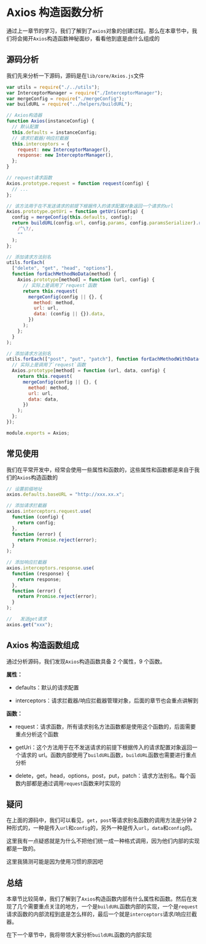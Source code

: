 # Axios 构造函数分析

通过上一章节的学习，我们了解到了`axios`对象的创建过程。那么在本章节中，我们将会揭开`Axios`构造函数神秘面纱，看看他到底是由什么组成的

## 源码分析

我们先来分析一下源码，源码是在`lib/core/Axios.js`文件

```javascript
var utils = require("./../utils");
var InterceptorManager = require("./InterceptorManager");
var mergeConfig = require("./mergeConfig");
var buildURL = require("../helpers/buildURL");

// Axios构造器
function Axios(instanceConfig) {
  // 默认配置
  this.defaults = instanceConfig;
  // 请求拦截器/响应拦截器
  this.interceptors = {
    request: new InterceptorManager(),
    response: new InterceptorManager(),
  };
}

// request请求函数
Axios.prototype.request = function request(config) {
  // ...
};

// 该方法用于在不发送请求的前提下根据传入的请求配置对象返回一个请求的url
Axios.prototype.getUri = function getUri(config) {
  config = mergeConfig(this.defaults, config);
  return buildURL(config.url, config.params, config.paramsSerializer).replace(
    /^\?/,
    ""
  );
};

// 添加请求方法别名
utils.forEach(
  ["delete", "get", "head", "options"],
  function forEachMethodNoData(method) {
    Axios.prototype[method] = function (url, config) {
      // 实际上是调用了`request`函数
      return this.request(
        mergeConfig(config || {}, {
          method: method,
          url: url,
          data: (config || {}).data,
        })
      );
    };
  }
);

// 添加请求方法别名
utils.forEach(["post", "put", "patch"], function forEachMethodWithData(method) {
  // 实际上是调用了`request`函数
  Axios.prototype[method] = function (url, data, config) {
    return this.request(
      mergeConfig(config || {}, {
        method: method,
        url: url,
        data: data,
      })
    );
  };
});

module.exports = Axios;
```

## 常见使用

我们在平常开发中，经常会使用一些属性和函数的，这些属性和函数都是来自于我们的`Axios`构造函数的

```javascript
// 设置前缀地址
axios.defaults.baseURL = "http://xxx.xx.x";

// 添加请求拦截器
axios.interceptors.request.use(
  function (config) {
    return config;
  },
  function (error) {
    return Promise.reject(error);
  }
);

// 添加响应拦截器
axios.interceptors.response.use(
  function (response) {
    return response;
  },
  function (error) {
    return Promise.reject(error);
  }
);

//   发送get请求
axios.get("xxx");
```

## Axios 构造函数组成

通过分析源码，我们发现`Axios`构造函数具备 2 个属性，9 个函数。

**属性：**

- defaults：默认的请求配置

- interceptors：请求拦截器/响应拦截器管理对象，后面的章节也会重点讲解到

**函数：**

- request：请求函数，所有请求别名方法函数都是使用这个函数的，后面需要重点分析这个函数

- getUri：这个方法用于在不发送请求的前提下根据传入的请求配置对象返回一个请求的 url。函数内部使用了`buildURL`函数，`buildURL`函数也需要进行重点分析

- delete，get，head，options，post，put，patch：请求方法别名。每个函数内部都是通过调用`request`函数来时实现的

## 疑问

在上面的源码中，我们可以看见，`get`，`post`等请求别名函数的调用方法是分钟 2 种形式的，一种是传入`url`和`config`的，另外一种是传入`url`，`data`和`config`的。

这里我有一点疑惑就是为什么不把他们统一成一种格式调用，因为他们内部的实现都是一致的。

这里我猜测可能是因为使用习惯的原因吧

## 总结

本章节比较简单，我们了解到了`Axios`构造函数内部有什么属性和函数。然后在发现了几个需要重点关注的地方，一个是`buildURL`函数内部的实现，一个是`request`请求函数的内部流程到底是怎么样的，最后一个就是`interceptors`请求/响应拦截器。

在下一个章节中，我将带领大家分析`buildURL`函数的内部实现
